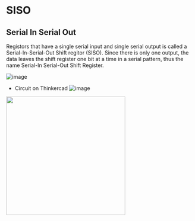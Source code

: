 
# SISO 
## Serial In Serial Out 

Registors that have a single serial input and single serial output is called a Serial-In-Serial-Out Shift regitor (SISO). Since there is only one output, the data leaves the shift register one bit at a time in a serial pattern, thus the name Serial-In Serial-Out Shift Register.

![image](https://user-images.githubusercontent.com/100958162/182566897-cf775bb5-7c55-490f-aec7-d2c2c93a2f44.png)
- Circuit on Thinkercad 
![image](https://user-images.githubusercontent.com/100958162/182567130-8846be6e-ba04-4d80-b50f-12818c267c34.png)

<a href = "https://www.tinkercad.com/things/azBx2eDc2D8-siso/editel"> <img src ="https://img.shields.io/badge/Thinkercad%20File-SISO%20Shift%20Registor%20-brightgreen" width = 320 align = center> </a>

